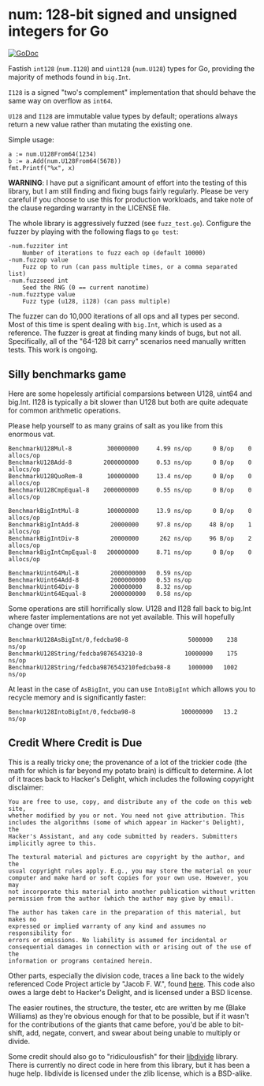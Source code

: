 num: 128-bit signed and unsigned integers for Go
================================================

[![GoDoc](https://godoc.org/github.com/shabbyrobe/go-num?status.svg)](https://godoc.org/github.com/shabbyrobe/go-num)

Fastish `int128` (`num.I128`) and `uint128` (`num.U128`) types for Go, providing the
majority of methods found in `big.Int`.

`I128` is a signed "two's complement" implementation that should behave the
same way on overflow as `int64`.

`U128` and `I128` are immutable value types by default; operations always return a
new value rather than mutating the existing one.

Simple usage:

    a := num.U128From64(1234)
    b := a.Add(num.U128From64(5678))
    fmt.Printf("%x", x)

**WARNING**: I have put a significant amount of effort into the testing of this
library, but I am still finding and fixing bugs fairly regularly. Please be very
careful if you choose to use this for production workloads, and take note of the
clause regarding warranty in the LICENSE file.

The whole library is aggressively fuzzed (see `fuzz_test.go`). Configure the fuzzer
by playing with the following flags to `go test`:

    -num.fuzziter int
        Number of iterations to fuzz each op (default 10000)
    -num.fuzzop value
        Fuzz op to run (can pass multiple times, or a comma separated list)
    -num.fuzzseed int
        Seed the RNG (0 == current nanotime)
    -num.fuzztype value
        Fuzz type (u128, i128) (can pass multiple)

The fuzzer can do 10,000 iterations of all ops and all types per second. Most of this
time is spent dealing with `big.Int`, which is used as a reference. The fuzzer is great
at finding many kinds of bugs, but not all. Specifically, all of the "64-128 bit carry"
scenarios need manually written tests. This work is ongoing.


Silly benchmarks game
---------------------

Here are some hopelessly artificial comparsions between U128, uint64 and big.Int.
I128 is typically a bit slower than U128 but both are quite adequate for common
arithmetic operations.

Please help yourself to as many grains of salt as you like from this enormous vat.

    BenchmarkU128Mul-8          300000000     4.99 ns/op      0 B/op    0 allocs/op
    BenchmarkU128Add-8         2000000000     0.53 ns/op      0 B/op    0 allocs/op
    BenchmarkU128QuoRem-8       100000000     13.4 ns/op      0 B/op    0 allocs/op
    BenchmarkU128CmpEqual-8    2000000000     0.55 ns/op      0 B/op    0 allocs/op

    BenchmarkBigIntMul-8        100000000     13.9 ns/op      0 B/op    0 allocs/op
    BenchmarkBigIntAdd-8         20000000     97.8 ns/op     48 B/op    1 allocs/op
    BenchmarkBigIntDiv-8         20000000      262 ns/op     96 B/op    2 allocs/op
    BenchmarkBigIntCmpEqual-8   200000000     8.71 ns/op      0 B/op    0 allocs/op

    BenchmarkUint64Mul-8         2000000000   0.59 ns/op
    BenchmarkUint64Add-8         2000000000   0.53 ns/op
    BenchmarkUint64Div-8         200000000    8.32 ns/op
    BenchmarkUint64Equal-8       2000000000   0.58 ns/op

Some operations are still horrifically slow. U128 and I128 fall back to big.Int
where faster implementations are not yet available. This will hopefully change
over time:

    BenchmarkU128AsBigInt/0,fedcba98-8                 5000000    238 ns/op
    BenchmarkU128String/fedcba9876543210-8            10000000    175 ns/op
    BenchmarkU128String/fedcba9876543210fedcba98-8     1000000   1002 ns/op

At least in the case of `AsBigInt`, you can use `IntoBigInt` which allows you
to recycle memory and is significantly faster:

    BenchmarkU128IntoBigInt/0,fedcba98-8             100000000   13.2 ns/op


Credit Where Credit is Due
--------------------------

This is a really tricky one; the provenance of a lot of the trickier code (the
math for which is far beyond my potato brain) is difficult to determine. A lot
of it traces back to Hacker's Delight, which includes the following copyright
disclaimer:

    You are free to use, copy, and distribute any of the code on this web site,
    whether modified by you or not. You need not give attribution. This
    includes the algorithms (some of which appear in Hacker's Delight), the
    Hacker's Assistant, and any code submitted by readers. Submitters
    implicitly agree to this.

    The textural material and pictures are copyright by the author, and the
    usual copyright rules apply. E.g., you may store the material on your
    computer and make hard or soft copies for your own use. However, you may
    not incorporate this material into another publication without written
    permission from the author (which the author may give by email).

    The author has taken care in the preparation of this material, but makes no
    expressed or implied warranty of any kind and assumes no responsibility for
    errors or omissions. No liability is assumed for incidental or
    consequential damages in connection with or arising out of the use of the
    information or programs contained herein. 

Other parts, especially the division code, traces a line back to the widely
referenced Code Project article by "Jacob F. W.", found
[here](https://www.codeproject.com/Tips/785014/UInt-Division-Modulus). This code
also owes a large debt to Hacker's Delight, and is licensed under a BSD license.

The easier routines, the structure, the tester, etc are written by me (Blake
Williams) as they're obvious enough for that to be possible, but if it wasn't
for the contributions of the giants that came before, you'd be able to
bit-shift, add, negate, convert, and swear about being unable to multiply or
divide.

Some credit should also go to "ridiculousfish" for their
[libdivide](https://github.com/ridiculousfish/libdivide/) library. There is
currently no direct code in here from this library, but it has been a huge
help. libdivide is licensed under the zlib license, which is a BSD-alike.

